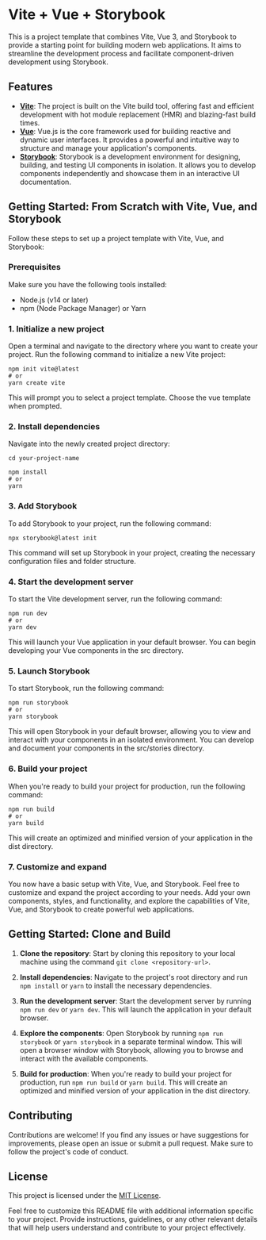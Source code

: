 # Vite + Vue + Storybook

This is a project template that combines Vite, Vue 3, and Storybook to provide a starting point for building modern web applications. It aims to streamline the development process and facilitate component-driven development using Storybook.

## Features

- [**Vite**](https://vitejs.dev/): The project is built on the Vite build tool, offering fast and efficient development with hot module replacement (HMR) and blazing-fast build times.
- [**Vue**](https://vuejs.org/): Vue.js is the core framework used for building reactive and dynamic user interfaces. It provides a powerful and intuitive way to structure and manage your application's components.
- [**Storybook**](https://storybook.js.org/): Storybook is a development environment for designing, building, and testing UI components in isolation. It allows you to develop components independently and showcase them in an interactive UI documentation.

## Getting Started: From Scratch with Vite, Vue, and Storybook

Follow these steps to set up a project template with Vite, Vue, and Storybook:

### Prerequisites

Make sure you have the following tools installed:

- Node.js (v14 or later)
- npm (Node Package Manager) or Yarn

### 1. Initialize a new project

Open a terminal and navigate to the directory where you want to create your project. Run the following command to initialize a new Vite project:

```shell
npm init vite@latest
# or
yarn create vite
```

This will prompt you to select a project template. Choose the vue template when prompted.

### 2. Install dependencies

Navigate into the newly created project directory:

```shell
cd your-project-name
```

```shell
npm install
# or
yarn
```

### 3. Add Storybook

To add Storybook to your project, run the following command:

```shell
npx storybook@latest init
```

This command will set up Storybook in your project, creating the necessary configuration files and folder structure.

### 4. Start the development server

To start the Vite development server, run the following command:

```shell
npm run dev
# or
yarn dev
```

This will launch your Vue application in your default browser. You can begin developing your Vue components in the src directory.

### 5. Launch Storybook

To start Storybook, run the following command:

```shell
npm run storybook
# or
yarn storybook
```

This will open Storybook in your default browser, allowing you to view and interact with your components in an isolated environment. You can develop and document your components in the src/stories directory.

### 6. Build your project

When you're ready to build your project for production, run the following command:

```shell
npm run build
# or
yarn build
```

This will create an optimized and minified version of your application in the dist directory.

### 7. Customize and expand

You now have a basic setup with Vite, Vue, and Storybook. Feel free to customize and expand the project according to your needs. Add your own components, styles, and functionality, and explore the capabilities of Vite, Vue, and Storybook to create powerful web applications.

## Getting Started: Clone and Build

1. **Clone the repository**: Start by cloning this repository to your local machine using the command `git clone <repository-url>`.

2. **Install dependencies**: Navigate to the project's root directory and run `npm install` or `yarn` to install the necessary dependencies.

3. **Run the development server**: Start the development server by running `npm run dev` or `yarn dev`. This will launch the application in your default browser.

4. **Explore the components**: Open Storybook by running `npm run storybook` or `yarn storybook` in a separate terminal window. This will open a browser window with Storybook, allowing you to browse and interact with the available components.

5. **Build for production**: When you're ready to build your project for production, run `npm run build` or `yarn build`. This will create an optimized and minified version of your application in the dist directory.

## Contributing

Contributions are welcome! If you find any issues or have suggestions for improvements, please open an issue or submit a pull request. Make sure to follow the project's code of conduct.

## License

This project is licensed under the [MIT License](LICENSE).

Feel free to customize this README file with additional information specific to your project. Provide instructions, guidelines, or any other relevant details that will help users understand and contribute to your project effectively.
